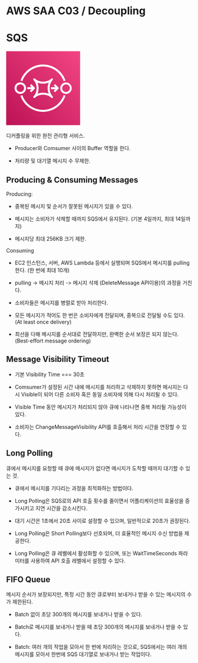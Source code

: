 # AWS SAA C03 / Decoupling

# SQS

![SQS](../pictures/SQS.png)

디커플링을 위한 완전 관리형 서비스.

- Producer와 Comsumer 사이의 Buffer 역할을 한다.

- 처리량 및 대기열 메시지 수 무제한.

## Producing & Consuming Messages

Producing:

- 중복된 메시지 및 순서가 잘못된 메시지가 있을 수 있다.

- 메시지는 소비자가 삭제할 때까지 SQS에서 유지된다. (기본 4일까지, 최대 14일까지)

- 메시지당 최대 256KB 크기 제한.

Consuming

- EC2 인스턴스, 서버, AWS Lambda 등에서 실행되며 SQS에서 메시지를 pulling한다. (한 번에 최대 10개)

- pulling -> 메시지 처리 -> 메시지 삭제 (DeleteMessage API이용)의 과정을 거친다.

- 소비자들은 메시지를 병렬로 받아 처리한다.

- 모든 메시지가 적어도 한 번은 소비자에게 전달되며, 중복으로 전달될 수도 있다. (At least once delivery)

- 최선을 다해 메시지를 순서대로 전달하지만, 완벽한 순서 보장은 되지 않는다. (Best-effort message ordering)

## Message Visibility Timeout

- 기본 Visibility Time === 30초

- Comsumer가 설정된 시간 내에 메시지를 처리하고 삭제하지 못하면 메시지는 다시 Visible이 되어 다른 소비자 혹은 동일 소비자에 의해 다시 처리될 수 있다.

- Visible Time 동안 메시지가 처리되지 않아 큐에 나타나면 중복 처리될 가능성이 있다.

- 소비자는 ChangeMessageVisibility API를 호출해서 처리 시간을 연장할 수 있다.

## Long Polling

큐에서 메시지를 요청할 때 큐에 메시지가 없다면 메시지가 도착할 때까지 대기할 수 있는 것.

- 큐에서 메시지를 기다리는 과정을 최적화하는 방법이다.

- Long Polling은 SQS로의 API 호출 횟수를 줄이면서 어플리케이션의 효율성을 증가시키고 지연 시간을 감소시킨다.

- 대기 시간은 1초에서 20초 사이로 설정할 수 있으며, 일반적으로 20초가 권장된다.

- Long Polling은 Short Polling보다 선호되며, 더 효율적인 메시지 수신 방법을 제공한다.

- Long Polling은 큐 레벨에서 활성화할 수 있으며, 또는 WaitTimeSeconds 파라미터를 사용하여 API 호출 레벨에서 설정할 수 있다.

## FIFO Queue

메시지 순서가 보장되지만, 특정 시간 동안 큐로부터 보내거나 받을 수 있는 메시지의 수가 제한된다.

- Batch 없이 초당 300개의 메시지를 보내거나 받을 수 있다.

- Batch로 메시지를 보내거나 받을 때 초당 300개의 메시지를 보내거나 받을 수 있다.

- Batch: 여러 개의 작업을 모아서 한 번에 처리하는 것으로, SQS에서는 여러 개의 메시지를 모아서 한번에 SQS 대기열로 보내거나 받는 작업이다.
